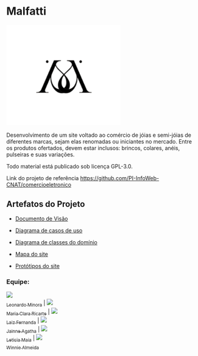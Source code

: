 # Malfatti

<img src="https://github.com/PI-InfoWeb-CNAT/Malfatti/blob/main/code/Imagens/logo-preta-Malfatti.png" width="300">

Desenvolvimento de um site voltado ao comércio de jóias e semi-jóias de diferentes marcas, sejam elas renomadas ou iniciantes no mercado.
Entre os produtos ofertados, devem estar inclusos: brincos, colares, anéis, pulseiras e suas variações.

Todo material está publicado sob licença GPL-3.0.

Link do projeto de referência https://github.com/PI-InfoWeb-CNAT/comercioeletronico

## Artefatos do Projeto

- [Documento de Visão](https://github.com/PI-InfoWeb-CNAT/Malfatti/blob/35b85a70949a627bcd57d493a6de95c1040920ea/docs/documento_de_visao.md)

- [Diagrama de casos de uso](https://github.com/PI-InfoWeb-CNAT/Malfatti/blob/main/docs/diagrama_de_casos_de_uso.jpg)

- [Diagrama de classes do domínio](https://github.com/PI-InfoWeb-CNAT/Malfatti/blob/main/docs/diagrama_de_classes.jpg)

- [Mapa do site](https://www.figma.com/file/4iUE8blA1ybmIiZCD3dtBZ/Mapa-do-Site?node-id=0%3A1)

- [Protótipos do site](https://www.figma.com/file/QoyzXNWz4s2cGq8V7gnJkf/Malfatti)

### Equipe:

[<img src="https://avatars.githubusercontent.com/u/947801?s=120&v=4" width=150><br><sub>Leonardo Minora</sub>](https://github.com/leonardo-minora) 
| [<img src="https://avatars.githubusercontent.com/u/97289630?s=120&v=4" width=150><br><sub>Maria Clara Ricarte</sub>](https://github.com/Maria-Ricarte) 
| [<img src="https://avatars.githubusercontent.com/u/82954279?s=120&v=4" width=150><br><sub>Laiz Fernanda</sub>](https://github.com/laiz234) 
| [<img src="https://avatars.githubusercontent.com/u/79118143?s=120&v=4" width=150><br><sub>Jainne Agatha</sub>](https://github.com/jainneagatha) 
| [<img src="https://avatars.githubusercontent.com/u/79123176?s=120&v=4" width=150><br><sub>Leticia Maia</sub>](https://github.com/leticiamaiaa) 
| [<img src="https://avatars.githubusercontent.com/u/79114498?s=120&v=4" width=150><br><sub>Winnie Almeida</sub>](https://github.com/winniealmeida)
